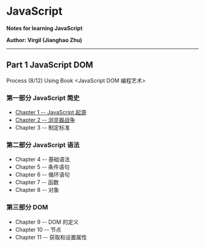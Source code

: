 # JavaScript 
**Notes for learning JavaScript** 

**Author: Virgil (Jianghao Zhu)**  

---

## Part 1 JavaScript DOM 

Process (8/12) Using Book <JavaScript DOM 编程艺术>

### 第一部分 JavaScript 简史

- [Chapter 1 -- JavaScript 起源](JavaScriptDomNotes/Chapter1.md)
- [Chapter 2 -- 浏览器战争](JavaScriptDomNotes/Chapter2.md)
- Chapter 3 -- 制定标准

### 第二部分 JavaScript 语法

- Chapter 4 -- 基础语法
- Chapter 5 -- 条件语句
- Chapter 6 -- 循环语句
- Chapter 7 -- 函数
- Chapter 8 -- 对象

### 第三部分 DOM

- Chapter 9 -- DOM 的定义
- Chapter 10 -- 节点
- Chapter 11 -- 获取和设置属性

